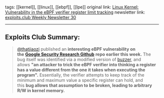 tags: [[kernel]], [[linux]], [[ebpf]], [[lpe]]
original link: [Linux Kernel: Vulnerability in the eBPF verifier register limit tracking](https://github.com/google/security-research/security/advisories/GHSA-hfqc-63c7-rj9f?ref=blog.exploits.club#event-251168)
newsletter link: [exploits.club Weekly Newsletter 30](https://blog.exploits.club/exploits-club-weekly-newsletter-30/)

---
## Exploits Club Summary:
> [@thatjiaozi](https://x.com/thatjiaozi?ref=blog.exploits.club) published an **interesting eBPF vulnerability on the** [**Google Security Research Github**](https://github.com/google/security-research?ref=blog.exploits.club) **repo earlier this week.** The bug itself was identified via a modified version of [buzzer](https://github.com/google/buzzer?ref=blog.exploits.club), and allows **"an attacker to trick the eBPF verifier into thinking a register has a value different from the one it takes when executing the program".** Essentially, the verifier attempts to keep track of the minimum and maximum value a specific register can hold, and this **bug allows that assumption to be broken, leading to arbitrary R/W in kernel memory.**